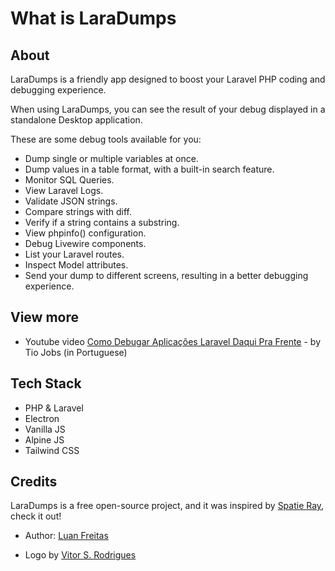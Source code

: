 # What is LaraDumps

## About

LaraDumps is a friendly app designed to boost your Laravel PHP coding and debugging experience.

When using LaraDumps, you can see the result of your debug displayed in a standalone Desktop application.

These are some debug tools available for you:

- Dump single or multiple variables at once.
- Dump values in a table format, with a built-in search feature.
- Monitor SQL Queries.
- View Laravel Logs.
- Validate JSON strings.
- Compare strings with diff.
- Verify if a string contains a substring.
- View phpinfo() configuration.
- Debug Livewire components.
- List your Laravel routes.
- Inspect Model attributes.
- Send your dump to different screens, resulting in a better debugging experience.

## View more

- Youtube video [Como Debugar Aplicações Laravel Daqui Pra Frente](https://youtu.be/0It5Nv1xSzc?t=648) - by Tio Jobs (in Portuguese)

## Tech Stack

- PHP & Laravel
- Electron
- Vanilla JS
- Alpine JS
- Tailwind CSS

## Credits

LaraDumps is a free open-source project, and it was inspired by [Spatie Ray](https://github.com/spatie/ray), check it out!

- Author: [Luan Freitas](https://github.com/luanfreitasdev)

- Logo by [Vitor S. Rodrigues](https://github.com/vs0uz4)
